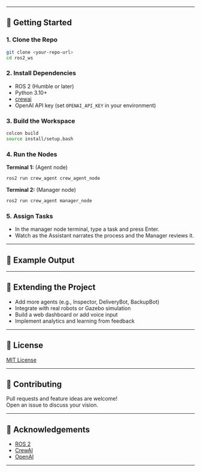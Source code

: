 
---

## 🏁 Getting Started

### 1. **Clone the Repo**

```sh
git clone <your-repo-url>
cd ros2_ws
```

### 2. **Install Dependencies**

- ROS 2 (Humble or later)
- Python 3.10+
- [crewai](https://pypi.org/project/crewai/)
- OpenAI API key (set `OPENAI_API_KEY` in your environment)

### 3. **Build the Workspace**

```sh
colcon build
source install/setup.bash
```

### 4. **Run the Nodes**

**Terminal 1:** (Agent node)
```sh
ros2 run crew_agent crew_agent_node
```

**Terminal 2:** (Manager node)
```sh
ros2 run crew_agent manager_node
```

### 5. **Assign Tasks**

- In the manager node terminal, type a task and press Enter.
- Watch as the Assistant narrates the process and the Manager reviews it.

---

## 🧩 Example Output

---

## 🌟 Extending the Project

- Add more agents (e.g., Inspector, DeliveryBot, BackupBot)
- Integrate with real robots or Gazebo simulation
- Build a web dashboard or add voice input
- Implement analytics and learning from feedback

---

## 📄 License

[MIT License](LICENSE)

---

## 🤝 Contributing

Pull requests and feature ideas are welcome!  
Open an issue to discuss your vision.

---

## 🙏 Acknowledgements

- [ROS 2](https://docs.ros.org/)
- [CrewAI](https://pypi.org/project/crewai/)
- [OpenAI](https://platform.openai.com/)

---
